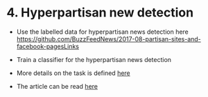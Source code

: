 # 4. Hyperpartisan new detection
- Use the labelled data for hyperpartisan news detection here https://github.com/BuzzFeedNews/2017-08-partisan-sites-and-facebook-pagesLinks 

- Train a classifier for the hyperpartisan news detection

- More details on the task is defined [here](ReadingMaterial/kiesel_2019c.pdf)

- The article can be read [here](https://www.buzzfeednews.com/article/craigsilverman/inside-the-partisan-fight-for-your-news-feed)